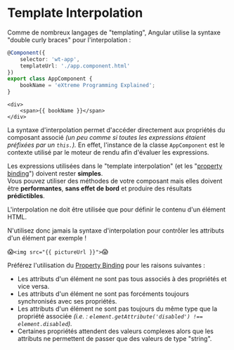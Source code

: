 # Template Interpolation

Comme de nombreux langages de "templating", Angular utilise la syntaxe "double curly braces" pour l'interpolation :


```typescript
@Component({
    selector: 'wt-app',
    templateUrl: './app.component.html'
})
export class AppComponent {
    bookName = 'eXtreme Programming Explained';
}
```


```markup
<div>
    <span>{{ bookName }}</span>
</div>
```


La syntaxe d'interpolation permet d'accéder directement aux propriétés du composant associé _\(un peu comme si toutes les expressions étaient préfixées par un `this.`\)._ En effet, l'instance de la classe `AppComponent` est le contexte utilisé par le moteur de rendu afin d'évaluer les expressions.


Les expressions utilisées dans le "template interpolation" \(et les "[property binding](property-binding.md)"\) doivent rester **simples**.  
Vous pouvez utiliser des méthodes de votre composant mais elles doivent être **performantes**, **sans effet de bord** et produire des résultats **prédictibles**.


L'interpolation ne doit être utilisée que pour définir le contenu d'un élément HTML.

N'utilisez donc jamais la syntaxe d'interpolation pour contrôler les attributs d'un élément par exemple !

😱`<img src="{{ pictureUrl }}">`😱

Préférez l'utilisation du [Property Binding](property-binding.md) pour les raisons suivantes :

* Les attributs d'un élément ne sont pas tous associés à des propriétés et vice versa.
* Les attributs d'un élément ne sont pas forcéments toujours synchronisés avec ses propriétés.
* Les attributs d'un élément ne sont pas toujours du même type que la propriété associée _\(i.e. :_ _`element.getAttribute('disabled') !== element.disabled`\)._
* Certaines propriétés attendent des valeurs complexes alors que les attributs ne permettent de passer que des valeurs de type "string".





